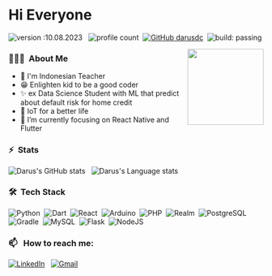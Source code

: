 <h1 align="left">Hi Everyone</h1>

![version :10.08.2023](https://img.shields.io/badge/version-10.08.2023-informational) &nbsp;
![profile count](https://komarev.com/ghpvc/?username=darusdc&color=red)&nbsp;
[![GitHub darusdc](https://img.shields.io/github/followers/darusdc?label=follow&style=social)](https://github.com/darusdc)&nbsp;
![build: passing](https://img.shields.io/badge/build-passing-success)

<img align='right' src='https://usagif.com/wp-content/uploads/gifs/hello-6.gif' height='150"'>

### 👨🏻‍💻 &nbsp;About Me
- 💬 I'm Indonesian Teacher
- 😁 Enlighten kid to be a good coder
- ✨ ex Data Science Student with ML that predict about default risk for home credit
- 🤖 IoT for a better life
- 🌱 I’m currently focusing on React Native and Flutter

### ⚡ &nbsp;Stats
![Darus's GitHub stats](https://github-readme-stats.vercel.app/api?username=darusdc&theme=dark&show_icons=true&hide_border=true)&nbsp;&nbsp;
![Darus's Language stats](https://github-readme-stats-eight-theta.vercel.app/api/top-langs/?username=darusdc&layout=compact&langs_count=8&hide_border=true&theme=dark)
<br />

### 🛠 &nbsp;Tech Stack
![Python](https://img.shields.io/badge/Python-icons?style=for-the-badge&logo=python&logoColor=white&labelColor=blue&color=blue)&nbsp;
![Dart](https://img.shields.io/badge/dart-%230175C2.svg?style=for-the-badge&logo=dart&logoColor=white)&nbsp;
![React](https://img.shields.io/badge/React-icons?style=for-the-badge&logo=React&logoColor=%2300447C&labelColor=%2361DBFB&color=%2361DBFB)&nbsp;
![Arduino](https://img.shields.io/badge/Arduino-icons?style=for-the-badge&logo=arduino&logoColor=white&labelColor=%23038C8C&color=%23038C8C)&nbsp;
![PHP](https://img.shields.io/badge/php-%23777BB4.svg?style=for-the-badge&logo=php&logoColor=white)&nbsp;
![Realm](https://img.shields.io/badge/Realm-39477F?style=for-the-badge&logo=realm&logoColor=white)&nbsp;
![PostgreSQL](https://img.shields.io/badge/postgresql-icons?style=for-the-badge&logo=postgresql&labelColor=lightblue&color=lightblue)&nbsp;
![Gradle](https://img.shields.io/badge/Gradle-02303A.svg?style=for-the-badge&logo=Gradle&logoColor=white)&nbsp;
![MySQL](https://img.shields.io/badge/mysql-icons?style=for-the-badge&logo=mysql&logoColor=%2300758F&labelColor=%23F29111&color=%2300758F)&nbsp;
![Flask](https://img.shields.io/badge/flask-icons?style=for-the-badge&logo=flask&logoColor=white&labelColor=black&color=black)&nbsp;
![NodeJS](https://img.shields.io/badge/node.js-6DA55F?style=for-the-badge&logo=node.js&logoColor=white)&nbsp;

### 📫 &nbsp; How to reach me:
<a href="https://www.linkedin.com/in/muhammad-darussalam-4609355b/"><img alt="LinkedIn" src="https://img.shields.io/badge/linkedin%20-%230077B5.svg?&style=flat&logo=linkedin&logoColor=white"/></a> &nbsp;
<a href="mailto:daersaea@gmail.com"><img alt="Gmail" src="https://img.shields.io/badge/Gmail-D14836?style=flat&logo=gmail&logoColor=white" /></a> &nbsp;

